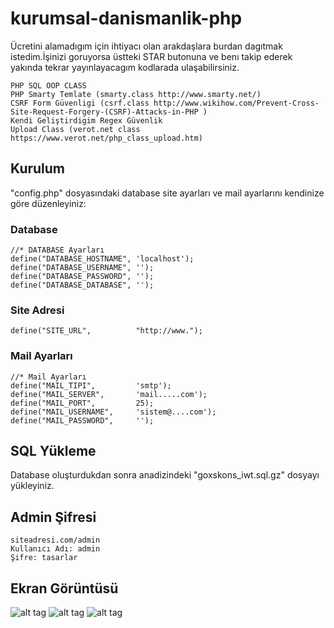 # kurumsal-danismanlik-php
 Ücretini alamadıgım için ihtiyacı olan arakdaşlara burdan dagıtmak istedim.İşinizi goruyorsa üstteki STAR butonuna ve benı takip ederek yakında tekrar yayınlayacagım kodlarada ulaşabilirsiniz.
 
 	PHP SQL OOP CLASS
 	PHP Smarty Temlate (smarty.class http://www.smarty.net/)
 	CSRF Form Güvenligi (csrf.class http://www.wikihow.com/Prevent-Cross-Site-Request-Forgery-(CSRF)-Attacks-in-PHP )
 	Kendi Geliştirdigim Regex Güvenlik
 	Upload Class (verot.net class https://www.verot.net/php_class_upload.htm)

## Kurulum
"config.php" dosyasındaki database site ayarları ve mail ayarlarını kendinize göre düzenleyiniz:

### Database
	//* DATABASE Ayarları
	define("DATABASE_HOSTNAME",	'localhost');
	define("DATABASE_USERNAME",	'');
	define("DATABASE_PASSWORD",	'');
	define("DATABASE_DATABASE",	'');
  
  
### Site Adresi
  	define("SITE_URL",			"http://www.");

### Mail Ayarları
  	//* Mail Ayarları
	define("MAIL_TIPI",			'smtp');
	define("MAIL_SERVER",		'mail.....com');
	define("MAIL_PORT",			25);
	define("MAIL_USERNAME",		'sistem@....com');
	define("MAIL_PASSWORD",		'');
  
  
## SQL Yükleme
  Database oluşturdukdan sonra anadizindeki "goxskons_iwt.sql.gz" dosyayı yükleyiniz.
  
## Admin Şifresi
  
  	siteadresi.com/admin 
	Kullanıcı Adı: admin
	Şifre: tasarlar
  
  
## Ekran Görüntüsü
![alt tag](http://i.hizliresim.com/Pn02k8.png)
![alt tag](http://i.hizliresim.com/Pn02Q6.png)
![alt tag](http://i.hizliresim.com/Wg08bP.png)
  




